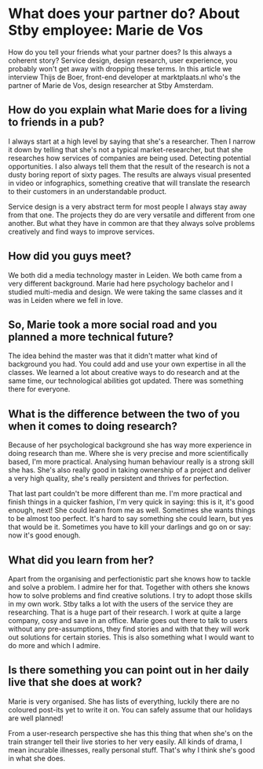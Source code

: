 # What does your partner do? About Stby employee: Marie de Vos

How do you tell your friends what your partner does? Is this always a coherent story? Service design, design research, user experience, you probably won't get away with dropping these terms. In this article we interview Thijs de Boer, front-end developer at marktplaats.nl who's the partner of Marie de Vos, design researcher at Stby Amsterdam.  

## How do you explain what Marie does for a living to friends in a pub?

I always start at a high level by saying that she's a researcher. Then I narrow it down by telling that she's not a typical market-researcher, but that she researches how services of companies are being used. Detecting potential opportunities. I also always tell them that the result of the research is not a dusty boring report of sixty pages. The results are always visual presented in video or infographics, something creative that will translate the research to their customers in an understandable product.

Service design is a very abstract term for most people I always stay away from that one. The projects they do are very versatile and different from one another. But what they have in common are that they always solve problems creatively and find ways to improve services.  

## How did you guys meet?

We both did a media technology master in Leiden. We both came from a very different background. Marie had here psychology bachelor and I studied multi-media and design. We were taking the same classes and it was in Leiden where we fell in love.

## So, Marie took a more social road and you planned a more technical future?

The idea behind the master was that it didn't matter what kind of background you had. You could add and use your own expertise in all the classes. We learned a lot about creative ways to do research and at the same time, our technological abilities got updated. There was something there for everyone.

## What is the difference between the two of you when it comes to doing research?

Because of her psychological background she has way more experience in doing research than me. Where she is very precise and more scientifically based, I'm more practical. Analysing human behaviour really is a strong skill she has. She's also really good in taking ownership of a project and deliver a very high quality, she's really persistent and thrives for perfection.

That last part couldn't be more different than me. I'm more practical and finish things in a quicker fashion, I'm very quick in saying: this is it, it's good enough, next! She could learn from me as well. Sometimes she wants things to be almost too perfect. It's hard to say something she could learn, but yes that would be it. Sometimes you have to kill your darlings and go on or say: now it's good enough.  

## What did you learn from her?

Apart from the organising and perfectionistic part she knows how to tackle and solve a problem. I admire her for that. Together with others she knows how to solve problems and find creative solutions. I try to adopt those skills in my own work. Stby talks a lot with the users of the service they are researching. That is a huge part of their research. I work at quite a large company, cosy and save in an office. Marie goes out there to talk to users without any pre-assumptions, they find stories and with that they will work out solutions for certain stories. This is also something what I would want to do more and which I admire.      

## Is there something you can point out in her daily live that she does at work?

Marie is very organised. She has lists of everything, luckily there are no coloured post-its yet to write it on. You can safely assume that our holidays are well planned!   

From a user-research perspective she has this thing that when she's on the train stranger tell their live stories to her very easily. All kinds of drama, I mean incurable illnesses, really personal stuff. That's why I think she's good in what she does.   
